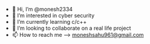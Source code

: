 - 👋 Hi, I’m @monesh2334
- 👀 I’m interested in cyber security
- 🌱 I’m currently learning c/c++
- 💞️ I’m looking to collaborate on a real life project
- 📫 How to reach me  -->  moneshsahu961@gmail.com

<!---
monesh2334/monesh2334 is a ✨ special ✨ repository because its `README.md` (this file) appears on your GitHub profile.
You can click the Preview link to take a look at your changes.
--->
